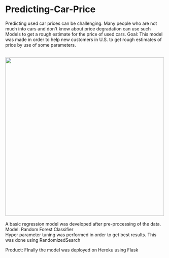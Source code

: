 # Predicting-Car-Price

Predicting used car prices can be challenging. Many people who are not much into cars and don't know about price degradation can use such Models to get a rough estimate for the price of used cars.
Goal: This model was made in order to help new customers in U.S. to get rough estimates of price by use of some parameters.
<br>
<br>
<div>
<img src="https://www.inovex.de/blog/wp-content/uploads/2019/02/Price-Prediction-in-Online-Car-Marketplaces.png" width="500"/>
</div>

<br>
A basic regression model was developed after pre-processing of the data.
<br>
Model: Random Forest Classifier
<br>
Hyper parameter tuning was performed in order to get best results. This was done using RandomizedSearch

Product: FInally the model was deployed on Heroku using Flask
